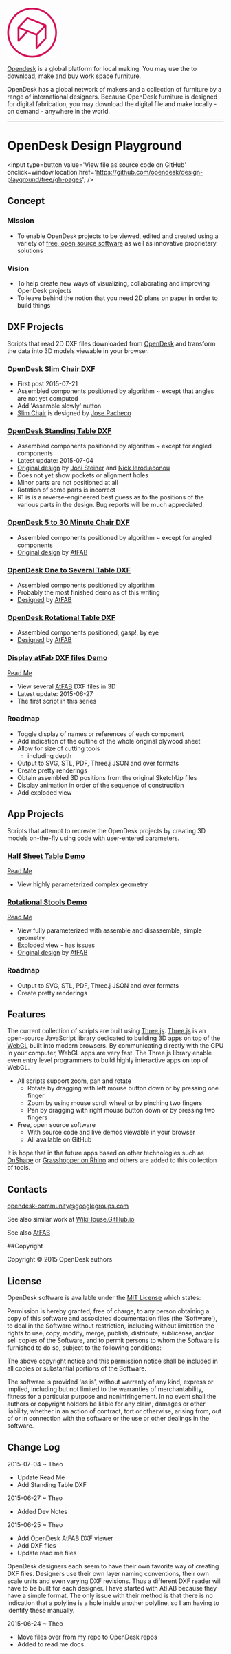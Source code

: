 ![]( ./images/opendesk-logo.png )

[Opendesk]( https://www.opendesk.cc/ ) is a global platform for local making. You may use the to download, make and buy work space furniture.

OpenDesk has a global network of makers and a collection of furniture by a range of international designers. 
Because OpenDesk furniture is designed for digital fabrication, you may download the digital file and make locally - on demand - anywhere in the world.
***

OpenDesk Design Playground
===
<span style=display:none; >[View as web page]( http://opendesk.github.io/design-playground/ "View file as a web page." ) </span>
<input type=button value='View file as source code on GitHub' onclick=window.location.href='https://github.com/opendesk/design-playground/tree/gh-pages'; />
## Concept

### Mission  
<!-- a statement of a rationale, applicable now as well as in the future -->

* To enable OpenDesk projects to be viewed, edited and created using a variety of [free, open source software]( https://en.wikipedia.org/wiki/Free_and_open-source_software ) as well as innovative proprietary solutions

### Vision  
<!--  a descriptive picture of a desired future state -->

* To help create new ways of visualizing, collaborating and improving OpenDesk projects 
* To leave behind the notion that you need 2D plans on paper in order to build things

## DXF Projects
Scripts that read 2D DXF files downloaded from [OpenDesk]( http://opendesk.cc ) and transform the data into 3D models viewable in your browser.

### [OpenDesk Slim Chair DXF]( http://opendesk.github.io/design-playground/opendesk-slim-chair/latest/ )

* First post 2015-07-21
* Assembled components positioned by algorithm ~ except that angles are not yet computed
* Add 'Assemble slowly' nutton
* [Slim Chair]( https://www.opendesk.cc/regaliz/slim-chair ) is designed by [Jose Pacheco]( https://www.opendesk.cc/designers/jose-pacheco )

### [OpenDesk Standing Table DXF]( http://opendesk.github.io/design-playground/opendesk-standing-table/latest/ )

* Assembled components positioned by algorithm ~ except for angled components
* Latest update: 2015-07-04
* [Original design]( https://www.opendesk.cc/lean/standing-desk ) by [Joni Steiner]( https://www.opendesk.cc/designers/joni-steiner ) and [Nick Ierodiaconou]( https://www.opendesk.cc/designers/nick-ierodiaconou )
* Does not yet show pockets or alignment holes
* Minor parts are not positioned at all
* Rotation of some parts is incorrect
* R1 is is a reverse-engineered best guess as to the positions of the various parts in the design. Bug reports will be much appreciated.   


### [OpenDesk 5 to 30 Minute Chair DXF]( http://opendesk.github.io/design-playground/opendesk-5-to-30-minute-chair/latest/ )

* Assembled components positioned by algorithm ~ except for angled components
* [Original design]( https://www.opendesk.cc/atfab/5-to-30-minute-chair ) by [AtFAB]( http://atfab.co/ )

### [OpenDesk One to Several Table DXF]( http://opendesk.github.io/design-playground/opendesk-one-to-several-table/latest/ ) 

* Assembled components positioned by algorithm
* Probably the most finished demo as of this writing
* [Designed]( https://www.opendesk.cc/atfab/one-to-several-table ) by [AtFAB]( http://atfab.co/ )

### [OpenDesk Rotational Table DXF]( http://opendesk.github.io/design-playground/opendesk-rotational-table/latest/ ) 

* Assembled components positioned, gasp!, by eye
* [Designed]( https://www.opendesk.cc/atfab/rotational-table ) by [AtFAB]( http://atfab.co/ )

### [Display atFab DXF files Demo]( http://opendesk.github.io/design-playground/display-atfab-dxf/latest/ )  
[Read Me]( http://opendesk.github.io/design-playground/display-atfab-dxf/ )

* View several [AtFAB]( https://www.opendesk.cc/atfab ) DXF files in 3D  
* Latest update: 2015-06-27
* The first script in this series


### Roadmap

* Toggle display of names or references of each component
* Add indication of the outline of the whole original plywood sheet
* Allow for size of cutting tools
	* including depth
* Output to SVG, STL, PDF, Three.j JSON  and over formats
* Create pretty renderings
* Obtain assembled 3D positions from the original SketchUp files
* Display animation in order of the sequence of construction
* Add exploded view


## App Projects
Scripts that attempt to recreate the OpenDesk projects by creating 3D models on-the-fly using code with user-entered parameters.

### [Half Sheet Table Demo]( http://opendesk.github.io/design-playground/opendesk-half-sheet-table/latest/ ) 
[Read Me]( http://opendesk.github.io/design-playground/opendesk-half-sheet-table/ )

* View highly parameterized complex geometry 

### [Rotational Stools Demo]( http://opendesk.github.io/design-playground/opendesk-rotational-stools/latest/ )
[Read Me]( http://opendesk.github.io/design-playground/opendesk-rotational-stools/ )

* View fully parameterized with assemble and disassemble, simple geometry
* Exploded view - has issues  
* [Original design]( https://www.opendesk.cc/atfab/rotational-stools ) by [AtFAB]( http://atfab.co/ )

### Roadmap

* Output to SVG, STL, PDF, Three.j JSON  and over formats
* Create pretty renderings


## Features

The current collection of scripts are built using [Three.js]( http://threejs.org/ ). [Three.js]( https://en.wikipedia.org/wiki/Three.js ) is an open-source JavaScript library dedicated to building 3D apps on top of the [WebGL]( https://get.webgl.org/) built into modern browsers.
By communicating directly with the GPU in your computer, WebGL apps are very fast. The Three.js library enable even entry level programmers to build highly interactive apps on top of WebGL.

* All scripts support zoom, pan and rotate
	* Rotate by dragging with left mouse button down or by pressing one finger
	* Zoom by using mouse scroll wheel or by pinching two fingers
	* Pan by dragging with right mouse button down or by pressing two fingers
* Free, open source software 
	* With source code and live demos viewable in your browser 
	* All available on GitHub 

It is hope that in the future apps based on other technologies such as [OnShape]( https://www.onshape.com/ ) or [Grasshopper on Rhino]( http://www.grasshopper3d.com/ ) and others are added to this collection of tools.
 
 
## Contacts

opendesk-community@googlegroups.com

See also similar work at [WikiHouse.GitHub.io]( http://wikihouse.github.io/viewer-experiments/ )

See also [AtFAB]( http://atfab.co )

##Copyright

Copyright © 2015 OpenDesk authors


## License

OpenDesk software is available under the [MIT License]( http://en.wikipedia.org/wiki/MIT_License) which states:

Permission is hereby granted, free of charge, to any person obtaining a copy of this software and associated documentation files (the 'Software'),
to deal in the Software without restriction, including without limitation the rights to use, copy, modify, merge, publish, distribute, sublicense, and/or sell copies of the Software, and to permit persons to whom the Software is furnished to do so, subject to the following conditions:

The above copyright notice and this permission notice shall be included in all copies or substantial portions of the Software.

The software is provided 'as is', without warranty of any kind, express or implied, including but not limited to the warranties of merchantability, fitness for a particular purpose and noninfringement.
In no event shall the authors or copyright holders be liable for any claim, damages or other liability, whether in an action of contract, tort or otherwise, arising from, out of or in connection with the software or the use or other dealings in the software.



## Change Log

2015-07-04 ~ Theo

* Update Read Me
* Add Standing Table DXF


2015-06-27 ~ Theo

* Added Dev Notes


2015-06-25 ~ Theo

* Add OpenDesk AtFAB DXF viewer
* Add DXF files
* Update read me files

OpenDesk designers each seem to have their own favorite way of creating DXF files. 
Designers use their own layer naming conventions, their own scale units and even varying DXF revisions.
Thus a different DXF reader will have to be built for each designer. 
I have started with AtFAB because they have a simple format.
The only issue with their method is that there is no indication that a polyline is a hole inside another polyline,
so I am having to identify these manually.
 
2015-06-24 ~ Theo

* Move files over from my repo to OpenDesk repos
* Added to read me docs
